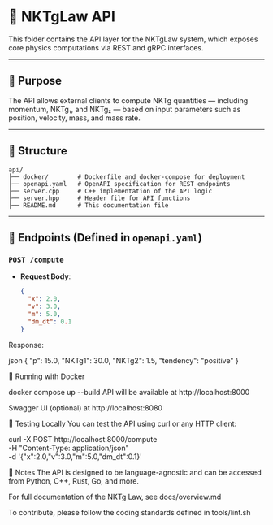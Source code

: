 # 📡 NKTgLaw API

This folder contains the API layer for the NKTgLaw system, which exposes core physics computations via REST and gRPC interfaces.

---

## 🚀 Purpose

The API allows external clients to compute NKTg quantities — including momentum, NKTg₁, and NKTg₂ — based on input parameters such as position, velocity, mass, and mass rate.

---

## 📁 Structure

```
api/
├── docker/        # Dockerfile and docker-compose for deployment
├── openapi.yaml   # OpenAPI specification for REST endpoints
├── server.cpp     # C++ implementation of the API logic
├── server.hpp     # Header file for API functions
├── README.md      # This documentation file

```
---

## 🔢 Endpoints (Defined in `openapi.yaml`)

### `POST /compute`
- **Request Body**:
  ```json
  {
    "x": 2.0,
    "v": 3.0,
    "m": 5.0,
    "dm_dt": 0.1
  }
Response:

json
{
  "p": 15.0,
  "NKTg1": 30.0,
  "NKTg2": 1.5,
  "tendency": "positive"
}

🐳 Running with Docker

docker compose up --build
API will be available at http://localhost:8000

Swagger UI (optional) at http://localhost:8080

🧪 Testing Locally
You can test the API using curl or any HTTP client:


curl -X POST http://localhost:8000/compute \
  -H "Content-Type: application/json" \
  -d '{"x":2.0,"v":3.0,"m":5.0,"dm_dt":0.1}'
  
📌 Notes
The API is designed to be language-agnostic and can be accessed from Python, C++, Rust, Go, and more.

For full documentation of the NKTg Law, see docs/overview.md

To contribute, please follow the coding standards defined in tools/lint.sh
